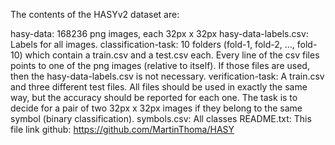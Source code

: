 The contents of the HASYv2 dataset are:

hasy-data: 168236 png images, each 32px x 32px
hasy-data-labels.csv: Labels for all images.
classification-task: 10 folders (fold-1, fold-2, ..., fold-10) which contain a train.csv and a test.csv each. Every line of the csv files points to one of the png images (relative to itself). If those files are used, then the hasy-data-labels.csv is not necessary.
verification-task: A train.csv and three different test files. All files should be used in exactly the same way, but the accuracy should be reported for each one. The task is to decide for a pair of two 32px x 32px images if they belong to the same symbol (binary classification).
symbols.csv: All classes
README.txt: This file
link github: https://github.com/MartinThoma/HASY


